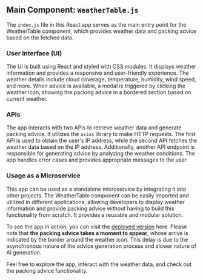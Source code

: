 ## Main Component: `WeatherTable.js`

The `index.js` file in this React app serves as the main entry point for the WeatherTable component, which provides weather data and packing advice based on the fetched data.

### User Interface (UI)
The UI is built using React and styled with CSS modules. It displays weather information and provides a responsive and user-friendly experience. The weather details include cloud coverage, temperature, humidity, wind speed, and more. When advice is available, a modal is triggered by clicking the weather icon, showing the packing advice in a bordered section based on current weather.

### APIs
The app interacts with two APIs to retrieve weather data and generate packing advice. It utilizes the `axios` library to make HTTP requests. The first API is used to obtain the user's IP address, while the second API fetches the weather data based on the IP address. Additionally, another API endpoint is responsible for generating advice by analyzing the weather conditions. The app handles error cases and provides appropriate messages to the user.

### Usage as a Microservice
This app can be used as a standalone microservice by integrating it into other projects. The WeatherTable component can be easily imported and utilized in different applications, allowing developers to display weather information and provide packing advice without having to build this functionality from scratch. It provides a reusable and modular solution.

To see the app in action, you can visit the [deployed version](https://weather-packing-advice.vercel.app/) here. Please note that **the packing advice takes a moment to appear**, whose arrive is indicated by the border around the weather icon. This delay is due to the asynchronous nature of the advice generation process and slower nature of AI generation.

Feel free to explore the app, interact with the weather data, and check out the packing advice functionality.
